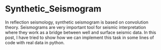 # Synthetic_Seismogram
In reflection seismology, synthetic seismogram is based on convolution theory. Seismograms are very important tool for seismic interpretation where they work as a bridge between well and surface seismic data. In this post, I have tried to show how we can implement this task in some lines of code with real data in python.
